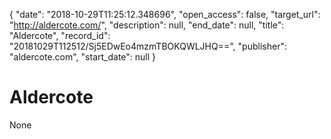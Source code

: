 {
  "date": "2018-10-29T11:25:12.348696", 
  "open_access": false, 
  "target_url": "http://aldercote.com/", 
  "description": null, 
  "end_date": null, 
  "title": "Aldercote", 
  "record_id": "20181029T112512/Sj5EDwEo4mzmTBOKQWLJHQ==", 
  "publisher": "aldercote.com", 
  "start_date": null
}

# Aldercote

None